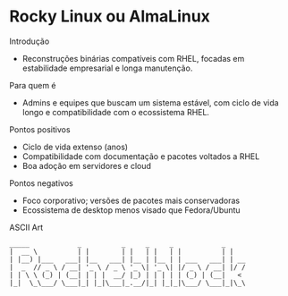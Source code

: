 # Rocky Linux ou AlmaLinux

Introdução
- Reconstruções binárias compatíveis com RHEL, focadas em estabilidade empresarial e longa manutenção.

Para quem é
- Admins e equipes que buscam um sistema estável, com ciclo de vida longo e compatibilidade com o ecossistema RHEL.

Pontos positivos
- Ciclo de vida extenso (anos)
- Compatibilidade com documentação e pacotes voltados a RHEL
- Boa adoção em servidores e cloud

Pontos negativos
- Foco corporativo; versões de pacotes mais conservadoras
- Ecossistema de desktop menos visado que Fedora/Ubuntu

ASCII Art
```
_____            _          _     _     _            _      
|  __ \          | |        | |   | |   | |          | |     
| |__) |___   ___| |__   ___| |__ | |__ | | ___   ___| | __  
|  _  // _ \ / __| '_ \ / _ \ '_ \| '_ \| |/ _ \ / __| |/ /  
| | \ \ (_) | (__| | | |  __/ |_) | | | | | (_) | (__|   <   
|_|  \_\___/ \___|_| |_|\___|_.__/|_| |_|_|\___/ \___|_|\_\  
```

<!-- Screenshot da tela principal (servidor/desktop leve):
	Coloque aqui um print do terminal com `cat /etc/os-release` e GNOME minimal (se houver).
	Exemplo: ./screenshot-rocky-alma.png -->